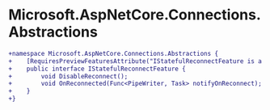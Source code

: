 # Microsoft.AspNetCore.Connections.Abstractions

``` diff
+namespace Microsoft.AspNetCore.Connections.Abstractions {
+    [RequiresPreviewFeaturesAttribute("IStatefulReconnectFeature is a preview interface")]
+    public interface IStatefulReconnectFeature {
+        void DisableReconnect();
+        void OnReconnected(Func<PipeWriter, Task> notifyOnReconnect);
+    }
+}
```

